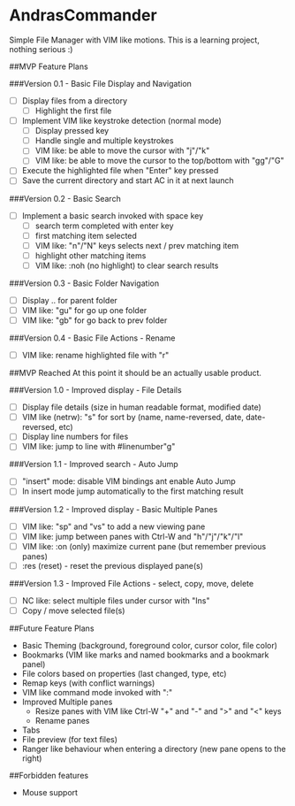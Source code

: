 # AndrasCommander

Simple File Manager with VIM like motions. 
This is a learning project, nothing serious :)

##MVP Feature Plans

###Version 0.1 - Basic File Display and Navigation
- [ ] Display files from a directory 
    - [ ] Highlight the first file
- [ ] Implement VIM like keystroke detection (normal mode)
    - [ ] Display pressed key
    - [ ] Handle single and multiple keystrokes
    - [ ] VIM like: be able to move the cursor with "j"/"k" 
    - [ ] VIM like: be able to move the cursor to the top/bottom with "gg"/"G"
- [ ] Execute the highlighted file when "Enter" key pressed
- [ ] Save the current directory and start AC in it at next launch

###Version 0.2 - Basic Search
- [ ] Implement a basic search invoked with space key
    - [ ] search term completed with enter key 
    - [ ] first matching item selected
    - [ ] VIM like: "n"/"N" keys selects next / prev matching item
    - [ ] highlight other matching items
    - [ ] VIM like: :noh (no highlight) to clear search results
    
###Version 0.3 - Basic Folder Navigation
- [ ] Display .. for parent folder
- [ ] VIM like: "gu" for go up one folder 
- [ ] VIM like: "gb" for go back to prev folder
    
###Version 0.4 - Basic File Actions - Rename
- [ ] VIM like: rename highlighted file with "r"

##MVP Reached
At this point it should be an actually usable product.

###Version 1.0 - Improved display - File Details
 - [ ] Display file details (size in human readable format, modified date)
 - [ ] VIM like (netrw): "s" for sort by (name, name-reversed, date, date-reversed, etc)
 - [ ] Display line numbers for files
 - [ ] VIM like: jump to line with #linenumber"g"

###Version 1.1 - Improved search - Auto Jump
 - [ ] "insert" mode: disable VIM bindings ant enable Auto Jump
 - [ ] In insert mode jump automatically to the first matching result

###Version 1.2 - Improved display - Basic Multiple Panes
- [ ] VIM like: "sp" and "vs" to add a new viewing pane
- [ ] VIM like: jump between panes with Ctrl-W and "h"/"j"/"k"/"l"
- [ ] VIM like: :on (only) maximize current pane (but remember previous panes)
- [ ] :res (reset) - reset the previous displayed pane(s)

###Version 1.3 - Improved File Actions - select, copy, move, delete
- [ ] NC like: select multiple files under cursor with "Ins"
- [ ] Copy / move selected file(s)

##Future Feature Plans
- Basic Theming (background, foreground color, cursor color, file color)
- Bookmarks (VIM like marks and named bookmarks and a bookmark panel)
- File colors based on properties (last changed, type, etc)
- Remap keys (with conflict warnings)
- VIM like command mode invoked with ":" 
- Improved Multiple panes
    - Resize panes with VIM like Ctrl-W "+" and "-" and ">" and "<" keys
    - Rename panes 
- Tabs 
- File preview (for text files)
- Ranger like behaviour when entering a directory (new pane opens to the right)

##Forbidden features
- Mouse support
